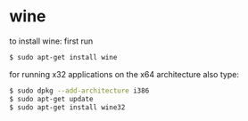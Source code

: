 # wine
to install wine:
first run 
```sh
$ sudo apt-get install wine
```

for running x32 applications on the  x64 architecture also type:
```sh
$ sudo dpkg --add-architecture i386
$ sudo apt-get update
$ sudo apt-get install wine32
```

